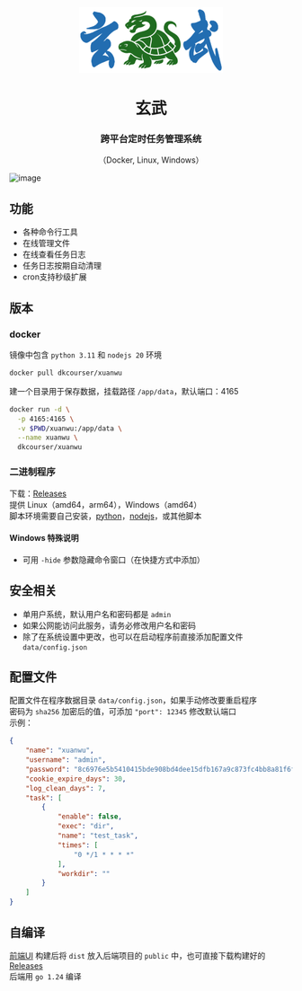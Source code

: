 <div align="center">
<img src="https://github.com/GitCourser/xuanwu-ui/blob/main/public/logo.png?raw=true"><p>

# 玄武
### 跨平台定时任务管理系统
（Docker, Linux, Windows）
</div>

![image](https://github.com/user-attachments/assets/235a964c-133d-45d4-8911-5861f7ad72ff)

## 功能

- 各种命令行工具
- 在线管理文件
- 在线查看任务日志
- 任务日志按期自动清理
- cron支持秒级扩展

## 版本

### docker

镜像中包含 `python 3.11` 和 `nodejs 20` 环境

```sh
docker pull dkcourser/xuanwu
```
建一个目录用于保存数据，挂载路径 `/app/data`，默认端口：4165
```sh
docker run -d \
  -p 4165:4165 \
  -v $PWD/xuanwu:/app/data \
  --name xuanwu \
  dkcourser/xuanwu
```

### 二进制程序

下载：[Releases](https://github.com/0xelf/xuanwu/releases)  
提供 Linux（amd64，arm64），Windows（amd64）  
脚本环境需要自己安装，[python](https://www.python.org/downloads/windows)，[nodejs](https://nodejs.org/zh-cn/download)，或其他脚本

#### Windows 特殊说明
- 可用 `-hide` 参数隐藏命令窗口（在快捷方式中添加）

## 安全相关

- 单用户系统，默认用户名和密码都是 `admin`
- 如果公网能访问此服务，请务必修改用户名和密码
- 除了在系统设置中更改，也可以在启动程序前直接添加配置文件 `data/config.json`

## 配置文件

配置文件在程序数据目录 `data/config.json`，如果手动修改要重启程序  
密码为 `sha256` 加密后的值，可添加 `"port": 12345` 修改默认端口  
示例：
```json
{
    "name": "xuanwu",
    "username": "admin",
    "password": "8c6976e5b5410415bde908bd4dee15dfb167a9c873fc4bb8a81f6f2ab448a918",
    "cookie_expire_days": 30,
    "log_clean_days": 7,
    "task": [
        {
            "enable": false,
            "exec": "dir",
            "name": "test_task",
            "times": [
                "0 */1 * * * *"
            ],
            "workdir": ""
        }
    ]
}
```

## 自编译

[前端UI](https://github.com/0xelf/xuanwu-ui) 构建后将 `dist` 放入后端项目的 `public` 中，也可直接下载构建好的 [Releases](https://github.com/0xelf/xuanwu-ui/releases)  
后端用 `go 1.24` 编译
